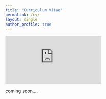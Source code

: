 ```yaml
---
title: "Curriculum Vitae"
permalink: /cv/
layout: single
author_profile: true
---
```


<embed src="https://github.com/zefangli/zefangli.github.io/blob/master/assets/files/CV-Zefang-Li-20230116.pdf" type="application/pdf" />

coming soon....

